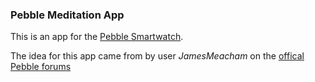 ### Pebble Meditation App

This is an app for the [Pebble Smartwatch][1]. 

The idea for this app came from by user *JamesMeacham* on the [offical Pebble forums][2]

[1]: http://getpebble.com
[2]: http://forums.getpebble.com/discussion/5973/app-idea-meditation-timer
